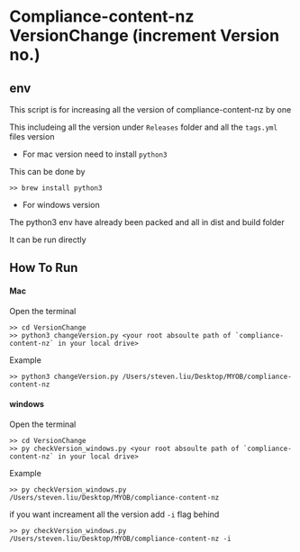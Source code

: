 # Compliance-content-nz VersionChange (increment Version no.)

## env

This script is for increasing all the version of compliance-content-nz by one

This includeing all the version under `Releases` folder and all the `tags.yml` files version

* For mac version need to install `python3` 

This can be done by 

```
>> brew install python3
```

* For windows version 

The python3 env have already been packed and all in dist and build folder

It can be run directly


## How To Run


####  Mac

Open the terminal

```
>> cd VersionChange
>> python3 changeVersion.py <your root absoulte path of `compliance-content-nz` in your local drive>
```

Example

```
>> python3 changeVersion.py /Users/steven.liu/Desktop/MYOB/compliance-content-nz
```

#### windows 

Open the terminal

```
>> cd VersionChange
>> py checkVersion_windows.py <your root absoulte path of `compliance-content-nz` in your local drive>
```
Example 

```
>> py checkVersion_windows.py /Users/steven.liu/Desktop/MYOB/compliance-content-nz
```
if you want increament all the version add `-i`  flag behind

```
>> py checkVersion_windows.py /Users/steven.liu/Desktop/MYOB/compliance-content-nz -i
```
